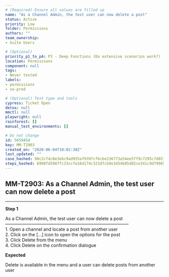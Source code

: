 ```yaml
---
# (Required) Ensure all values are filled up
name: "As a Channel Admin, the test user can now delete a post"
status: Active
priority: Low
folder: Permissions
authors: ""
team_ownership: 
- Suite Users

# (Optional)
priority_p1_to_p4: P3 - Deep Functions (Do extensive scenarios work?)
location: Permissions
component: null
tags: 
- Never tested
labels: 
- permissions
- se-prod

# (Optional) Test type and tools
cypress: Ticket Open
detox: null
mmctl: null
playwright: null
rainforest: []
manual_test_environments: []

# Do not change
id: 5659454
key: MM-T2903
created_on: "2020-06-04T18:02:38Z"
last_updated: ""
case_hashed: 90c2cf4c0e3ebc9ad955af9397cf6cbe236773a54ee57f9c7295c7d851d39ebc46562d2b1c40e3278956f0862ec5523e
steps_hashed: 6998fd5987fc33ccfe16d174c323d7cb9e3454b85d02ce341c9d79965586bbff6fbd8c4e155dd7d10d3f5705e6355123
---
```


<!-- (Auto-generated) Based on frontmatter's "key" and "name" -->

## MM-T2903: As a Channel Admin, the test user can now delete a post

---

**Step 1**

As a Channel Admin, the test user can now delete a post\
————————————————————————————\
1\. Open a channel and locate a post from another user\
2\. Click on the \[...] icon to open the options for the post\
3\. Click Delete from the menu\
4\. Click Delete on the confirmation dialogue

**Expected**

Delete is available in the menu and a user can delete posts from another user
